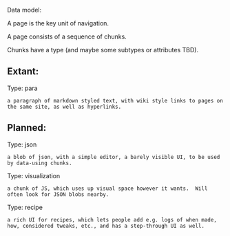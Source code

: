 Data model:

A page is the key unit of navigation.

A page consists of a sequence of chunks.

Chunks have a type (and maybe some subtypes or attributes TBD).

Extant:
-------

Type: para

	a paragraph of markdown styled text, with wiki style links to pages on the same site, as well as hyperlinks.

Planned:
--------

Type: json

	a blob of json, with a simple editor, a barely visible UI, to be used by data-using chunks.

Type: visualization

	a chunk of JS, which uses up visual space however it wants.  Will often look for JSON blobs nearby.

Type: recipe

	a rich UI for recipes, which lets people add e.g. logs of when made, how, considered tweaks, etc., and has a step-through UI as well.

